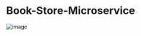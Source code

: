 ﻿# Book-Store-Microservice


![image](https://github.com/user-attachments/assets/6c593942-d9c9-47d9-8b39-6c454f41c536)
